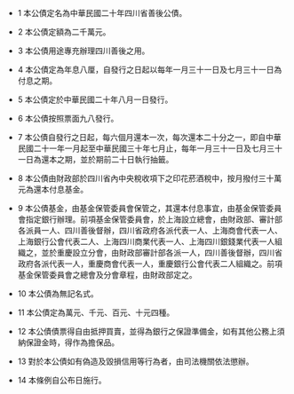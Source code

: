 * 1 本公債定名為中華民國二十年四川省善後公債。

* 2 本公債定額為二千萬元。

* 3 本公債用途專充辦理四川善後之用。

* 4 本公債定為年息八厘，自發行之日起以每年一月三十一日及七月三十一日為付息之期。

* 5 本公債定於中華民國二十年八月一日發行。

* 6 本公債按照票面九八發行。

* 7 本公債自發行之日起，每六個月還本一次，每次還本二十分之一，即自中華民國二十一年一月起至中華民國三十年七月止，每年一月三十一日及七月三十一日為還本之期，並於期前二十日執行抽籤。

* 8 本公債由財政部於四川省內中央稅收項下之印花菸酒稅中，按月撥付三十萬元為還本付息基金。

* 9 本公債基金，由基金保管委員會保管之，其還本付息事宜，由基金保管委員會指定銀行辦理。前項基金保管委員會，於上海設立總會，由財政部、審計部各派員一人、四川善後督辦，四川省政府各派代表一人、上海商會代表一人、上海銀行公會代表二人、上海四川商業代表一人、上海四川銀錢業代表一人組織之，並於重慶設立分會，由財政部審計部各派一人，四川善後督辦，四川省政府各派代表一人，重慶商會代表一人，重慶銀行公會代表二人組織之。前項基金保管委員會之總會及分會章程，由財政部定之。

* 10 本公債為無記名式。

* 11 本公債定為萬元、千元、百元、十元四種。

* 12 本公債債票得自由抵押買賣，並得為銀行之保證準備金，如有其他公務上須納保證金時，得作為擔保品。

* 13 對於本公債如有偽造及毀損信用等行為者，由司法機關依法懲辦。

* 14 本條例自公布日施行。

